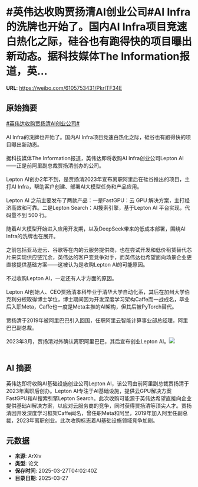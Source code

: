 # #英伟达收购贾扬清AI创业公司#AI Infra的洗牌也开始了。国内AI Infra项目竞速白热化之际，硅谷也有跑得快的项目曝出新动态。据科技媒体The Information报道，英...

**URL**: https://weibo.com/6105753431/PkrITF34E

## 原始摘要

<a href="https://m.weibo.cn/search?containerid=231522type%3D1%26t%3D10%26q%3D%23%E8%8B%B1%E4%BC%9F%E8%BE%BE%E6%94%B6%E8%B4%AD%E8%B4%BE%E6%89%AC%E6%B8%85AI%E5%88%9B%E4%B8%9A%E5%85%AC%E5%8F%B8%23&amp;extparam=%23%E8%8B%B1%E4%BC%9F%E8%BE%BE%E6%94%B6%E8%B4%AD%E8%B4%BE%E6%89%AC%E6%B8%85AI%E5%88%9B%E4%B8%9A%E5%85%AC%E5%8F%B8%23" data-hide=""><span class="surl-text">#英伟达收购贾扬清AI创业公司#</span></a><br><br>AI Infra的洗牌也开始了。国内AI Infra项目竞速白热化之际，硅谷也有跑得快的项目曝出新动态。<br><br>据科技媒体The Information报道，英伟达即将收购AI Infra创业公司Lepton AI——正是前阿里副总裁贾扬清创办的公司。<br><br>Lepton AI创办2年不到，是贾扬清2023年宣布离职阿里后在硅谷推出的项目，主打AI Infra，帮助客户创建、部署AI大模型任务和产品应用。<br><br>Lepton AI 之前主要发布了两款产品：一是FastGPU：云 GPU 解决方案，主打经济高效和可靠。二是Lepton Search：AI搜索引擎，基于Lepton AI 平台实现，代码量不到 500 行。<br><br>随着AI大模型开始进入应用开发期，以及DeepSeek带来的低成本部署，围绕AI Infra的洗牌也在展开。<br><br>之前包括亚马逊云、谷歌等在内的云服务提供商，也在尝试开发和低价租赁替代芯片来实现供应链冗余，英伟达的客户变竞争对手，而英伟达也希望面向场景企业更直接提供基础方案——这被认为是收购Lepton AI的可能原因。<br><br>不过收购Lepton AI，一定还有人才方面的原因。<br><br>Lepton AI创始人、CEO贾扬清本科毕业于清华大学自动化系，其后在加州大学伯克利分校取得博士学位，博士期间因为开发深度学习架构Caffe而一战成名，毕业后入职Meta，Caffe也一度是Meta主推的AI架构，但其后被PyTorch替代。<br><br>贾扬清于2019年被阿里巴巴引入回国，任职阿里云智能计算事业部总经理，阿里巴巴副总裁。<br><br>2023年3月，贾扬清对外确认离职阿里巴巴，其后宣布创业Lepton AI。<img style="" src="https://tvax3.sinaimg.cn/large/006Fd7o3ly1hzv8q22qhmj308b04pdfq.jpg" referrerpolicy="no-referrer"><br><br>

## AI 摘要

英伟达即将收购AI基础设施创业公司Lepton AI，该公司由前阿里副总裁贾扬清于2023年离职后创办。Lepton AI专注于AI基础设施，提供云GPU解决方案FastGPU和AI搜索引擎Lepton Search。此次收购可能源于英伟达希望直接向企业提供基础AI解决方案，以应对云服务商的竞争，同时获得贾扬清等顶尖人才。贾扬清因开发深度学习框架Caffe闻名，曾任职Meta和阿里，2019年加入阿里任副总裁，2023年离职创业。此次收购标志着AI基础设施领域竞争加剧。

## 元数据

- **来源**: ArXiv
- **类型**: 论文
- **保存时间**: 2025-03-27T04:02:40Z
- **目录日期**: 2025-03-27
